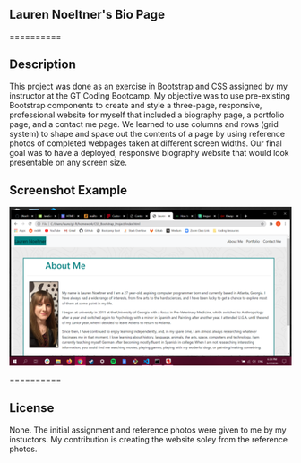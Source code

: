 ## Lauren Noeltner's Bio Page

==========

## Description

This project was done as an exercise in Bootstrap and CSS assigned by my instructor at the GT Coding Bootcamp. My objective was to use pre-existing Bootstrap components to create and style a three-page, responsive, professional website for myself that included a biography page, a portfolio page, and a contact me page. We learned to use columns and rows (grid system) to shape and space out the contents of a page by using reference photos of completed webpages taken at different screen widths. Our final goal was to have a deployed, responsive biography website that would look presentable on any screen size.

## Screenshot Example

![Screenshot](Screenshot_Bio.png)

==========

## License

None. The initial assignment and reference photos were given to me by my instuctors. My contribution is creating the website soley from the reference photos.
